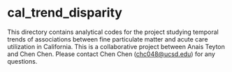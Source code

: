 # cal_trend_disparity
This directory contains analytical codes for the project studying temporal trends of associations between fine particulate matter and acute care utilization in California. This is a collaborative project between Anais Teyton and Chen Chen. Please contact Chen Chen (chc048@ucsd.edu) for any questions.
